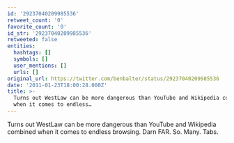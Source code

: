 ```yaml
---
id: '29237040209985536'
retweet_count: '0'
favorite_count: '0'
id_str: '29237040209985536'
retweeted: false
entities:
  hashtags: []
  symbols: []
  user_mentions: []
  urls: []
original_url: https://twitter.com/benbalter/status/29237040209985536
date: '2011-01-23T18:00:28.000Z'
title: >-
  Turns out WestLaw can be more dangerous than YouTube and Wikipedia combined
  when it comes to endless…
---
```


Turns out WestLaw can be more dangerous than YouTube and Wikipedia combined when it comes to endless browsing. Darn FAR. So. Many. Tabs.